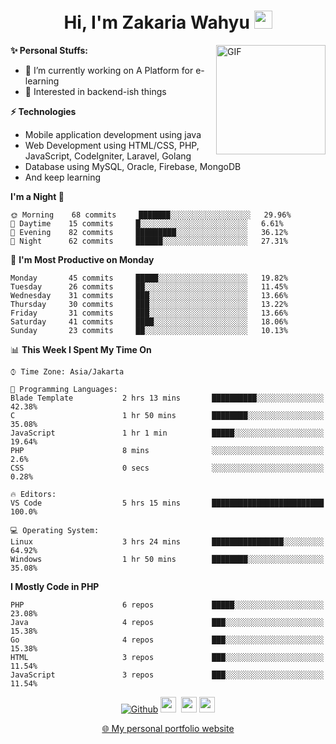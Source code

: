 <h1 align="center">Hi, I'm Zakaria Wahyu <img src="https://github.com/TheDudeThatCode/TheDudeThatCode/blob/master/Assets/Hi.gif" width="29px"></h1>

<img align="right" alt="GIF" height="175px" src="https://www.nayakapratama.co.id/wp-content/uploads/2019/07/Website-Maintenance.gif" />

**✨ Personal Stuffs:**
- 🔭 I’m currently working on A Platform for e-learning 
- 🌱 Interested in backend-ish things

**⚡ Technologies**
- Mobile application development using java
- Web Development using HTML/CSS, PHP, JavaScript, CodeIgniter, Laravel, Golang
- Database using MySQL, Oracle, Firebase, MongoDB
- And keep learning

<!--START_SECTION:waka-->
**I'm a Night 🦉** 

```text
🌞 Morning    68 commits     ███████░░░░░░░░░░░░░░░░░░   29.96% 
🌆 Daytime    15 commits     █░░░░░░░░░░░░░░░░░░░░░░░░   6.61% 
🌃 Evening    82 commits     █████████░░░░░░░░░░░░░░░░   36.12% 
🌙 Night      62 commits     ██████░░░░░░░░░░░░░░░░░░░   27.31%

```
📅 **I'm Most Productive on Monday** 

```text
Monday       45 commits     █████░░░░░░░░░░░░░░░░░░░░   19.82% 
Tuesday      26 commits     ██░░░░░░░░░░░░░░░░░░░░░░░   11.45% 
Wednesday    31 commits     ███░░░░░░░░░░░░░░░░░░░░░░   13.66% 
Thursday     30 commits     ███░░░░░░░░░░░░░░░░░░░░░░   13.22% 
Friday       31 commits     ███░░░░░░░░░░░░░░░░░░░░░░   13.66% 
Saturday     41 commits     ████░░░░░░░░░░░░░░░░░░░░░   18.06% 
Sunday       23 commits     ██░░░░░░░░░░░░░░░░░░░░░░░   10.13%

```


📊 **This Week I Spent My Time On** 

```text
⌚︎ Time Zone: Asia/Jakarta

💬 Programming Languages: 
Blade Template           2 hrs 13 mins       ██████████░░░░░░░░░░░░░░░   42.38% 
C                        1 hr 50 mins        ████████░░░░░░░░░░░░░░░░░   35.08% 
JavaScript               1 hr 1 min          █████░░░░░░░░░░░░░░░░░░░░   19.64% 
PHP                      8 mins              ░░░░░░░░░░░░░░░░░░░░░░░░░   2.6% 
CSS                      0 secs              ░░░░░░░░░░░░░░░░░░░░░░░░░   0.28%

🔥 Editors: 
VS Code                  5 hrs 15 mins       █████████████████████████   100.0%

💻 Operating System: 
Linux                    3 hrs 24 mins       ████████████████░░░░░░░░░   64.92% 
Windows                  1 hr 50 mins        ████████░░░░░░░░░░░░░░░░░   35.08%

```

**I Mostly Code in PHP** 

```text
PHP                      6 repos             █████░░░░░░░░░░░░░░░░░░░░   23.08% 
Java                     4 repos             ███░░░░░░░░░░░░░░░░░░░░░░   15.38% 
Go                       4 repos             ███░░░░░░░░░░░░░░░░░░░░░░   15.38% 
HTML                     3 repos             ███░░░░░░░░░░░░░░░░░░░░░░   11.54% 
JavaScript               3 repos             ███░░░░░░░░░░░░░░░░░░░░░░   11.54%

```



<!--END_SECTION:waka-->

<p align="center">
<a href="https://github.com/zakariawahyu" target="_blank"><img alt="Github" src="https://img.shields.io/badge/GitHub-%2312100E.svg?&style=for-the-badge&logo=Github&logoColor=white" /></a>
<a href="https://www.twitter.com/_zakariawahyu"><img src="https://img.shields.io/badge/twitter-%231DA1F2.svg?&style=for-the-badge&logo=twitter&logoColor=white" height=25></a> 
<a href="https://www.linkedin.com/in/zakariawahyu"><img src="https://img.shields.io/badge/linkedin-%230077B5.svg?&style=for-the-badge&logo=linkedin&logoColor=white" height=25></a> 
<a href="https://www.instagram.com/_zakariawahyu"><img src="https://img.shields.io/badge/instagram-%23E4405F.svg?&style=for-the-badge&logo=instagram&logoColor=white" height=25></a></p>
<p align="center"><a href="https://www.zakariawahyu.site">🌐 My personal portfolio website</a></p>
